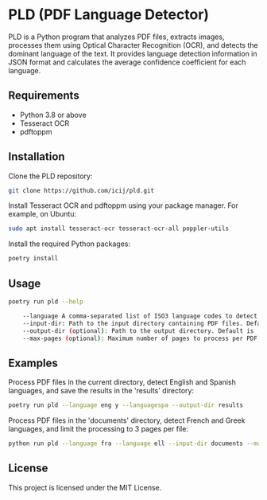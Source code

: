 # PLD (PDF Language Detector)

PLD is a Python program that analyzes PDF files, extracts images, processes them using Optical Character Recognition (OCR), and detects the dominant language of the text. It provides language detection information in JSON format and calculates the average confidence coefficient for each language.

## Requirements

- Python 3.8 or above
- Tesseract OCR
- pdftoppm

## Installation

Clone the PLD repository:

```bash
git clone https://github.com/icij/pld.git
```

Install Tesseract OCR and pdftoppm using your package manager. For example, on Ubuntu:

```bash
sudo apt install tesseract-ocr tesseract-ocr-all poppler-utils
```

Install the required Python packages:

```bash
poetry install
````

## Usage


```bash
poetry run pld --help

    --language A comma-separated list of ISO3 language codes to detect.
    --input-dir: Path to the input directory containing PDF files. Default is the current directory.
    --output-dir (optional): Path to the output directory. Default is 'out' directory in the current directory.
    --max-pages (optional): Maximum number of pages to process per PDF file. Default is 5.
```

## Examples

Process PDF files in the current directory, detect English and Spanish languages, and save the results in the 'results' directory:

```bash
poetry run pld --language eng y --languagespa --output-dir results
```

Process PDF files in the 'documents' directory, detect French and Greek languages, and limit the processing to 3 pages per file:

```bash
python run pld --language fra --language ell --input-dir documents --max-pages 3
```

## License

This project is licensed under the MIT License.
